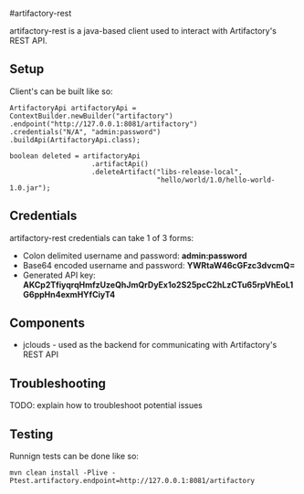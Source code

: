 
#artifactory-rest 

artifactory-rest is a java-based client used to interact with Artifactory's REST API.

## Setup

Client's can be built like so:

	ArtifactoryApi artifactoryApi = ContextBuilder.newBuilder("artifactory")
	.endpoint("http://127.0.0.1:8081/artifactory")
	.credentials("N/A", "admin:password")
	.buildApi(ArtifactoryApi.class);
	
	boolean deleted = artifactoryApi
						.artifactApi()
						.deleteArtifact("libs-release-local", 
										"hello/world/1.0/hello-world-1.0.jar");

## Credentials

artifactory-rest credentials can take 1 of 3 forms:

- Colon delimited username and password: __admin:password__ 
- Base64 encoded username and password: __YWRtaW46cGFzc3dvcmQ=__ 
- Generated API key: __AKCp2TfiyqrqHmfzUzeQhJmQrDyEx1o2S25pcC2hLzCTu65rpVhEoL1G6ppHn4exmHYfCiyT4__ 

## Components

- jclouds \- used as the backend for communicating with Artifactory's REST API


## Troubleshooting

TODO: explain how to troubleshoot potential issues
    
## Testing

Runnign tests can be done like so:

	mvn clean install -Plive -Ptest.artifactory.endpoint=http://127.0.0.1:8081/artifactory

